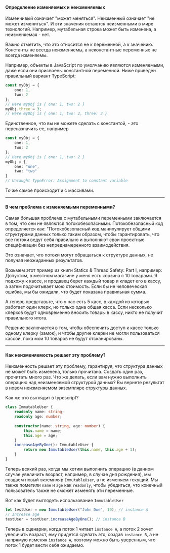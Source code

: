#### Определение изменяемых и неизменяемых
Изменчивый означает "может меняться". Неизменный означает "не может измениться". И эти значения остаются неизменными в мире технологий. Например, мутабельная строка может быть изменена, а неизменяемая - нет.

Важно отметить, что это относится не к переменной, а к значению. Константы не всегда неизменяемы, а неконстантные переменные не всегда изменяемы.

Например, объекты в JavaScript по умолчанию являются изменяемыми, даже если они присвоены константной переменной. Ниже приведен правильный вариант TypeScript:

```ts
const myObj = {
    one: 1,
    two: 2
};
// Here myObj is { one: 1, two: 2 }
myObj.three = 3;
// Here myObj is { one: 1, two: 2, three: 3 }
```

Единственное, что вы не можете сделать с константой, - это переназначить ее, например

```ts
const myObj = {
    one: 1,
    two: 2
};
// Here myObj is { one: 1, two: 2 }
myObj = {
    one: "one",
    two: "two"
}
// Uncaught TypeError: Assignment to constant variable
```

То же самое происходит и с массивами.

---

#### В чем проблема с изменяемыми переменными?
Самая большая проблема с мутабельными переменными заключается в том, что они не являются потокобезопасными. Потокобезопасный код определяется как: "Потокобезопасный код манипулирует общими структурами данных только таким образом, чтобы гарантировать, что все потоки ведут себя правильно и выполняют свои проектные спецификации без непреднамеренного взаимодействия.

Это означает, что потоки могут обращаться к структуре данных, не получая неожиданных результатов.

Возьмем этот пример из книги Statics & Thread Safety: Part I, например: Допустим, в местном магазине у меня есть корзина с 10 товарами. Я подхожу к кассе, и продавец берет каждый товар и кладет его в кассу, а затем подсчитывает мою стоимость. Если бы не человеческая ошибка, мы бы ожидали, что будет показана правильная сумма.

А теперь представьте, что у нас есть 5 касс, в каждой из которых работает один клерк, но только одна общая касса. Если несколько клерков будут одновременно вносить товары в кассу, никто не получит правильного итога.

Решение заключается в том, чтобы обеспечить доступ к кассе только одному клерку (замок), и чтобы другие клерки не могли пользоваться кассой, пока мои 10 товаров не будут отсканированы.

---

#### Как неизменяемость решает эту проблему?
Неизменность решает эту проблему, гарантируя, что структура данных не может быть изменена, только прочитана. Создать один раз, прочитать много раз. Что же делать, если вам нужно выполнить операцию над неизменяемой структурой данных? Вы вернете результат в новом неизменяемом экземпляре структуры данных.

Как же это выглядит в typescript?
```ts
class ImmutableUser {
    readonly name: string;
    readonly age: number;
    
    constructor(name: string, age: number) {
        this.name = name;
        this.age = age;
    }
    increaseAgeByOne(): ImmutableUser {
        return new ImmutableUser(this.name, this.age + 1);
    }
}
```

Теперь всякий раз, когда мы хотим выполнить операцию (в данном случае увеличить возраст, например, в случае дня рождения), мы создаем новый экземпляр `ImmutableUser`, а не изменяем текущий. Мы также пометили `name` и `age` как `readonly`, чтобы убедиться, что конечный пользователь также не сможет изменять эти переменные.

Вот как будет выглядеть использование `ImmutableUser`

```ts
let testUser = new ImmutableUser("John Doe", 19); // instance A
// Increase age
testUser = testUser.increaseAgeByOne(); // instance B
```

Теперь в сценарии, когда поток 1 читает `instance A`, а поток 2 хочет увеличить возраст, ему придется сделать это, создав `instance B`, а не напрямую изменяя `instance A`, поэтому можно быть уверенным, что поток 1 будет вести себя ожидаемо.